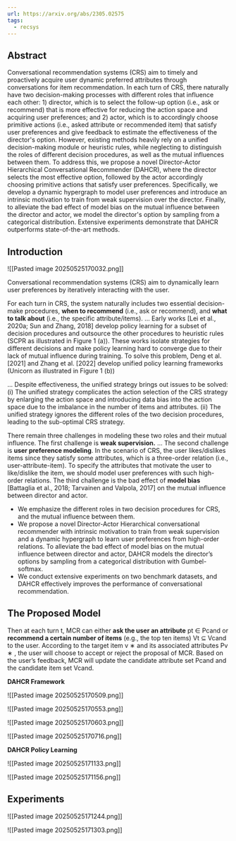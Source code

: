 ```yaml
---
url: https://arxiv.org/abs/2305.02575
tags:
  - recsys
---
```

## Abstract

Conversational recommendation systems (CRS) aim to timely and proactively acquire user dynamic preferred attributes through conversations for item recommendation. In each turn of CRS, there naturally have two decision-making processes with different roles that influence each other: 1) director, which is to select the follow-up option (i.e., ask or recommend) that is more effective for reducing the action space and acquiring user preferences; and 2) actor, which is to accordingly choose primitive actions (i.e., asked attribute or recommended item) that satisfy user preferences and give feedback to estimate the effectiveness of the director's option. However, existing methods heavily rely on a unified decision-making module or heuristic rules, while neglecting to distinguish the roles of different decision procedures, as well as the mutual influences between them. To address this, we propose a novel Director-Actor Hierarchical Conversational Recommender (DAHCR), where the director selects the most effective option, followed by the actor accordingly choosing primitive actions that satisfy user preferences. Specifically, we develop a dynamic hypergraph to model user preferences and introduce an intrinsic motivation to train from weak supervision over the director. Finally, to alleviate the bad effect of model bias on the mutual influence between the director and actor, we model the director's option by sampling from a categorical distribution. Extensive experiments demonstrate that DAHCR outperforms state-of-the-art methods.

## Introduction

![[Pasted image 20250525170032.png]]

Conversational recommendation systems (CRS) aim to dynamically learn user preferences by iteratively interacting with the user.

For each turn in CRS, the system naturally includes two essential decision-make procedures, **when to recommend** (i.e., ask or recommend), and **what to talk about** (i.e., the specific attribute/items). ... Early works [Lei et al., 2020a; Sun and Zhang, 2018] develop policy learning for a subset of decision procedures and outsource the other procedures to heuristic rules (SCPR as illustrated in Figure 1 (a)). These works isolate strategies for different decisions and make policy learning hard to converge due to their lack of mutual influence during training. To solve this problem, Deng et al. [2021] and Zhang et al. [2022] develop unified policy learning frameworks (Unicorn as illustrated in Figure 1 (b))

... Despite effectiveness, the unified strategy brings out issues to be solved: (i) The unified strategy complicates the action selection of the CRS strategy by enlarging the action space and introducing data bias into the action space due to the imbalance in the number of items and attributes. (ii) The unified strategy ignores the different roles of the two decision procedures, leading to the sub-optimal CRS strategy.

There remain three challenges in modeling these two roles and their mutual influence. The first challenge is **weak supervision.** ... The second challenge is **user preference modeling**. In the scenario of CRS, the user likes/dislikes items since they satisfy some attributes, which is a three-order relation (i.e., user-attribute-item). To specify the attributes that motivate the user to like/dislike the item, we should model user preferences with such high-order relations. The third challenge is the bad effect of **model bias** [Battaglia et al., 2018; Tarvainen and Valpola, 2017] on the mutual influence between director and actor.

* We emphasize the different roles in two decision procedures for CRS, and the mutual influence between them.
* We propose a novel Director-Actor Hierarchical conversational recommender with intrinsic motivation to train from weak supervision and a dynamic hypergraph to learn user preferences from high-order relations. To alleviate the bad effect of model bias on the mutual influence between director and actor, DAHCR models the director’s options by sampling from a categorical distribution with Gumbel-softmax.
* We conduct extensive experiments on two benchmark datasets, and DAHCR effectively improves the performance of conversational recommendation.

## The Proposed Model

Then at each turn t, MCR can either **ask the user an attribute** pt ∈ Pcand or **recommend a certain number of items** (e.g., the top ten items) Vt ⊆ Vcand to the user. According to the target item v ∗ and its associated attributes Pv ∗ , the user will choose to accept or reject the proposal of MCR. Based on the user’s feedback, MCR will update the candidate attribute set Pcand and the candidate item set Vcand.

**DAHCR Framework**

![[Pasted image 20250525170509.png]]

![[Pasted image 20250525170553.png]]

![[Pasted image 20250525170603.png]]

![[Pasted image 20250525170716.png]]

**DAHCR Policy Learning**

![[Pasted image 20250525171133.png]]

![[Pasted image 20250525171156.png]]

## Experiments

![[Pasted image 20250525171244.png]]

![[Pasted image 20250525171303.png]]

